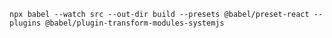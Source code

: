 `npx babel --watch src --out-dir build --presets @babel/preset-react --plugins @babel/plugin-transform-modules-systemjs`
